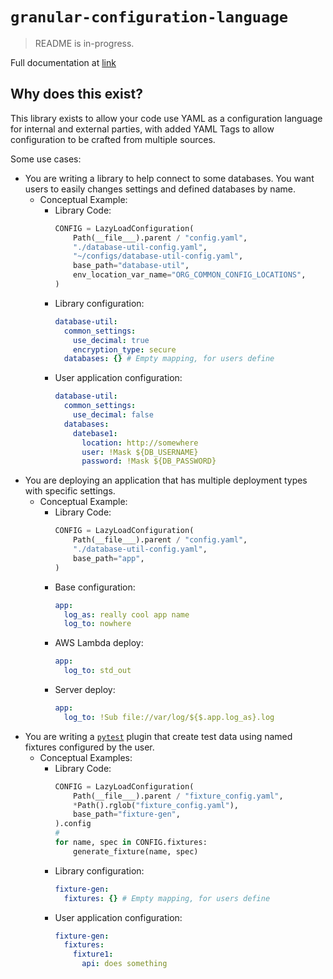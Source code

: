 # `granular-configuration-language`

> README is in-progress.

Full documentation at [link](https://lifedox.github.io/granular-configuration-language/index.html)

## Why does this exist?

This library exists to allow your code use YAML as a configuration language for internal and external parties, with added YAML Tags to allow configuration to be crafted from multiple sources.

Some use cases:

- You are writing a library to help connect to some databases. You want users to easily changes settings and defined databases by name.
  - Conceptual Example:
    - Library Code:
      ```python
      CONFIG = LazyLoadConfiguration(
          Path(__file___).parent / "config.yaml",
          "./database-util-config.yaml",
          "~/configs/database-util-config.yaml",
          base_path="database-util",
          env_location_var_name="ORG_COMMON_CONFIG_LOCATIONS",
      )
      ```
    - Library configuration:
      ```yaml
      database-util:
        common_settings:
          use_decimal: true
          encryption_type: secure
        databases: {} # Empty mapping, for users define
      ```
    - User application configuration:
      ```yaml
      database-util:
        common_settings:
          use_decimal: false
        databases:
          datebase1:
            location: http://somewhere
            user: !Mask ${DB_USERNAME}
            password: !Mask ${DB_PASSWORD}
      ```
- You are deploying an application that has multiple deployment types with specific settings.
  - Conceptual Example:
    - Library Code:
      ```python
      CONFIG = LazyLoadConfiguration(
          Path(__file___).parent / "config.yaml",
          "./database-util-config.yaml",
          base_path="app",
      )
      ```
    - Base configuration:
      ```yaml
      app:
        log_as: really cool app name
        log_to: nowhere
      ```
    - AWS Lambda deploy:
      ```yaml
      app:
        log_to: std_out
      ```
    - Server deploy:
      ```yaml
      app:
        log_to: !Sub file://var/log/${$.app.log_as}.log
      ```
- You are writing a [`pytest`](https://docs.pytest.org/en/stable/) plugin that create test data using named fixtures configured by the user.
  - Conceptual Examples:
    - Library Code:
      ```python
      CONFIG = LazyLoadConfiguration(
          Path(__file___).parent / "fixture_config.yaml",
          *Path().rglob("fixture_config.yaml"),
          base_path="fixture-gen",
      ).config
      #
      for name, spec in CONFIG.fixtures:
          generate_fixture(name, spec)
      ```
    - Library configuration:
      ```yaml
      fixture-gen:
        fixtures: {} # Empty mapping, for users define
      ```
    - User application configuration:
      ```yaml
      fixture-gen:
        fixtures:
          fixture1:
            api: does something
      ```
